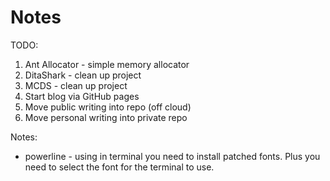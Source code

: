 # Notes

TODO:

1. Ant Allocator - simple memory allocator
2. DitaShark - clean up project
3. MCDS - clean up project
4. Start blog via GitHub pages
5. Move public writing into repo (off cloud)
6. Move personal writing into private repo

Notes:

* powerline - using in terminal you need to install patched fonts. Plus you need to select the font for the terminal to use.






